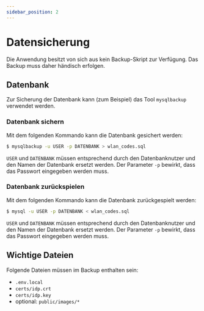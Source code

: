 ```yaml
---
sidebar_position: 2
---
```


# Datensicherung

Die Anwendung besitzt von sich aus kein Backup-Skript zur Verfügung. Das Backup muss daher händisch erfolgen.

## Datenbank

Zur Sicherung der Datenbank kann (zum Beispiel) das Tool `mysqlbackup` verwendet werden. 

### Datenbank sichern

Mit dem folgenden Kommando kann die Datenbank gesichert werden:

```bash
$ mysqlbackup -u USER -p DATENBANK > wlan_codes.sql
```

`USER` und `DATENBANK` müssen entsprechend durch den Datenbanknutzer und den Namen der Datenbank ersetzt werden. Der 
Parameter `-p` bewirkt, dass das Passwort eingegeben werden muss.

### Datenbank zurückspielen

Mit dem folgenden Kommando kann die Datenbank zurückgespielt werden:

```bash
$ mysql -u USER -p DATENBANK < wlan_codes.sql
```

`USER` und `DATENBANK` müssen entsprechend durch den Datenbanknutzer und den Namen der Datenbank ersetzt werden. Der
Parameter `-p` bewirkt, dass das Passwort eingegeben werden muss.

## Wichtige Dateien

Folgende Dateien müssen im Backup enthalten sein:

* `.env.local`
* `certs/idp.crt`
* `certs/idp.key`
* optional: `public/images/*`